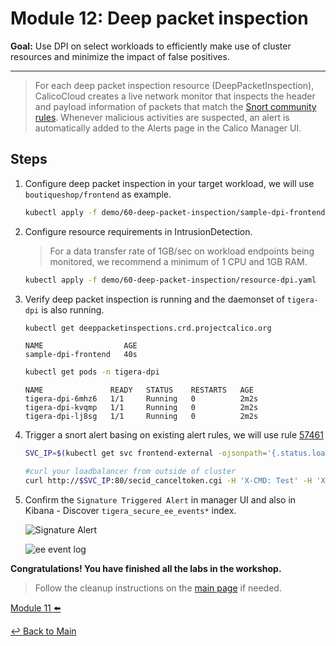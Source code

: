 # Module 12: Deep packet inspection

**Goal:** Use DPI on select workloads to efficiently make use of cluster resources and minimize the impact of false positives.

---

>For each deep packet inspection resource (DeepPacketInspection), CalicoCloud creates a live network monitor that inspects the header and payload information of packets that match the [Snort community rules](https://www.snort.org/downloads/#rule-downloads). Whenever malicious activities are suspected, an alert is automatically added to the Alerts page in the Calico Manager UI.

## Steps

1. Configure deep packet inspection in your target workload, we will use `boutiqueshop/frontend` as example.

   ```bash
   kubectl apply -f demo/60-deep-packet-inspection/sample-dpi-frontend.yaml
   ```  

2. Configure resource requirements in IntrusionDetection.

    > For a data transfer rate of 1GB/sec on workload endpoints being monitored, we recommend a minimum of 1 CPU and 1GB RAM.

   ```bash
   kubectl apply -f demo/60-deep-packet-inspection/resource-dpi.yaml
   ```

3. Verify deep packet inspection is running and the daemonset of `tigera-dpi` is also running.

   ```bash
   kubectl get deeppacketinspections.crd.projectcalico.org 
   ```

   ```text
   NAME                  AGE
   sample-dpi-frontend   40s
   ```

   ```bash
   kubectl get pods -n tigera-dpi
   ```

   ```text  
   NAME               READY   STATUS    RESTARTS   AGE
   tigera-dpi-6mhz6   1/1     Running   0          2m2s
   tigera-dpi-kvqmp   1/1     Running   0          2m2s
   tigera-dpi-lj8sg   1/1     Running   0          2m2s
   ```

4. Trigger a snort alert basing on existing alert rules, we will use rule [57461](https://www.snort.org/rule_docs/1-57461)

   ```bash
   SVC_IP=$(kubectl get svc frontend-external -ojsonpath='{.status.loadBalancer.ingress[0].ip}')
   ```

   ```bash
   #curl your loadbalancer from outside of cluster
   curl http://$SVC_IP:80/secid_canceltoken.cgi -H 'X-CMD: Test' -H 'X-KEY: Test' -XPOST
   ```

5. Confirm the `Signature Triggered Alert` in manager UI and also in Kibana - Discover `tigera_secure_ee_events*` index.

    ![Signature Alert](../img/signature-alert.png)

    ![ee event log](../img/ee-event-log.png)

**Congratulations! You have finished all the labs in the workshop.**

>Follow the cleanup instructions on the [main page](../README.md) if needed.

[Module 11 :arrow_left:](../modules/honeypod-threat-detection.md)

[:leftwards_arrow_with_hook: Back to Main](/README.md)
